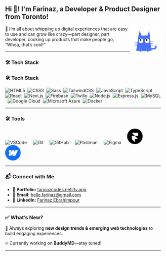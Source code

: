 ## Hi 👋! I'm Farinaz, a Developer & Product Designer from Toronto!  

<img align="right" height="100" width="100" src="./BuddyMD.gif" />

🚀 I’m all about whipping up digital experiences that are easy to use and can grow like crazy—part designer, part developer, cooking up products that make people go, “Whoa, that’s cool!”

---

### 🛠 Tech Stack  

### 🛠 Tech Stack

<p align="left">
  <img
    src="https://cdn.jsdelivr.net/gh/devicons/devicon/icons/html5/html5-original.svg"
    alt="HTML5"
    height="50"
    title="HTML5"
  />&nbsp;
  <img
    src="https://cdn.jsdelivr.net/gh/devicons/devicon/icons/css3/css3-original.svg"
    alt="CSS3"
    height="50"
    title="CSS3"
  />&nbsp;
  <img
    src="https://cdn.jsdelivr.net/gh/devicons/devicon/icons/sass/sass-original.svg"
    alt="Sass"
    height="50"
    title="Sass"
  />&nbsp;
  <img
    src="https://cdn.jsdelivr.net/gh/devicons/devicon/icons/tailwindcss/tailwindcss-original.svg"
    alt="TailwindCSS"
    height="50"
    title="TailwindCSS"
  />&nbsp;
  <img
    src="https://cdn.jsdelivr.net/gh/devicons/devicon/icons/javascript/javascript-original.svg"
    alt="JavaScript"
    height="50"
    title="JavaScript"
  />&nbsp;
  <img
    src="https://cdn.jsdelivr.net/gh/devicons/devicon/icons/typescript/typescript-original.svg"
    alt="TypeScript"
    height="50"
    title="TypeScript"
  />&nbsp;
  <img
    src="https://cdn.jsdelivr.net/gh/devicons/devicon/icons/react/react-original.svg"
    alt="React"
    height="50"
    title="React"
  />&nbsp;
  <img
    src="https://cdn.jsdelivr.net/gh/devicons/devicon/icons/nextjs/nextjs-original.svg"
    alt="Next.js"
    height="50"
    title="Next.js"
  />&nbsp;
  <img
    src="https://cdn.jsdelivr.net/gh/devicons/devicon/icons/firebase/firebase-plain.svg"
    alt="Firebase"
    height="50"
    title="Firebase"
  />&nbsp;
  <img
    src="https://cdn.jsdelivr.net/npm/simple-icons@v7/icons/twilio.svg"
    alt="Twilio"
    height="50"
    title="Twilio"
  />&nbsp;
  <img
    src="https://cdn.jsdelivr.net/gh/devicons/devicon/icons/nodejs/nodejs-original.svg"
    alt="Node.js"
    height="50"
    title="Node.js"
  />&nbsp;
  <img
    src="https://cdn.jsdelivr.net/gh/devicons/devicon/icons/express/express-original.svg"
    alt="Express.js"
    height="50"
    title="Express.js"
  />&nbsp;
  <img
    src="https://cdn.jsdelivr.net/gh/devicons/devicon/icons/mysql/mysql-original.svg"
    alt="MySQL"
    height="50"
    title="MySQL"
  />&nbsp;
  <img
    src="https://cdn.jsdelivr.net/gh/devicons/devicon/icons/googlecloud/googlecloud-original.svg"
    alt="Google Cloud"
    height="50"
    title="Google Cloud"
  />&nbsp;
  <img
    src="https://cdn.jsdelivr.net/gh/devicons/devicon/icons/azure/azure-original.svg"
    alt="Microsoft Azure"
    height="50"
    title="Microsoft Azure"
  />&nbsp;
  <img
    src="https://cdn.jsdelivr.net/gh/devicons/devicon/icons/docker/docker-original.svg"
    alt="Docker"
    height="50"
    title="Docker"
  />
</p>

---

### 🛠 Tools  

<div align="left">
  <img 
    src="https://cdn.jsdelivr.net/gh/devicons/devicon/icons/vscode/vscode-original.svg" 
    height="50" 
    alt="VSCode" 
    title="VSCode"
  />
  <img width="12" />
  <img 
    src="https://cdn.jsdelivr.net/gh/devicons/devicon/icons/git/git-original.svg" 
    height="50" 
    alt="Git" 
    title="Git"
  />
  <img width="12" />
  <img 
    src="https://cdn.jsdelivr.net/gh/devicons/devicon/icons/github/github-original.svg" 
    height="50" 
    alt="GitHub" 
    title="GitHub"
  />
  <img width="12" />
  <img 
    src="https://cdn.jsdelivr.net/gh/devicons/devicon/icons/postman/postman-original.svg" 
    height="50" 
    alt="Postman" 
    title="Postman"
  />
  <img width="12" />
  <img 
    src="https://cdn.jsdelivr.net/gh/devicons/devicon/icons/figma/figma-original.svg" 
    height="50" 
    alt="Figma" 
    title="Figma"
  />
  <img width="12" />
  <img 
    src="./framer_logo.png"  
    height="50" 
    alt="Framer" 
    title="Framer"
  />
  <img width="12" />
  <img 
    src="./Webflow-Logo.svg"  
    height="50" 
    alt="Webflow"
    title="Webflow"
  />
</div>

---

### 📬 Connect with Me  

- 💼 **Portfolio:** [farinazcodes.netlify.app](https://farinazcodes.netlify.app)  
- 📧 **Email:** [hello.farinaz@gmail.com](mailto:hello.farinaz@gmail.com)
- 💬 **LinkedIn:** [Farinaz Ebrahimpour](https://www.linkedin.com/in/farinazebrahimpour/)


---

### ✅ What’s New?
📌 Always exploring **new design trends & emerging web technologies** to build engaging experiences.  

🔥 Currently working on **BuddyMD**—stay tuned!  

---



